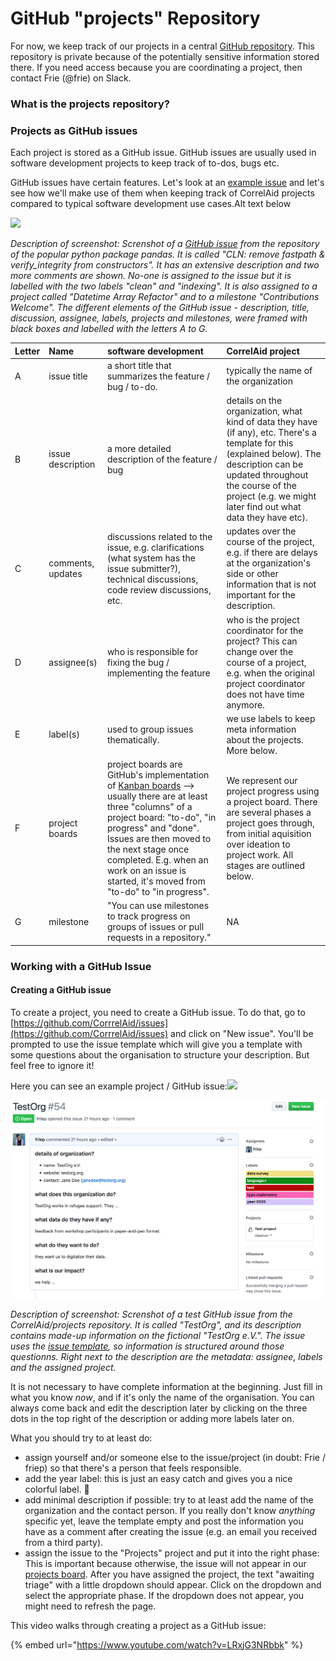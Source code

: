 # GitHub "projects" Repository

For now, we keep track of our projects in a central [GitHub repository](https://github.com/CorrelAid/projects). This repository is private because of the potentially sensitive information stored there. If you need access because you are coordinating a project, then contact Frie \(@frie\) on Slack.

### What is the projects repository? <a id="what-is-the-projects-repository"></a>

### Projects as GitHub issues  <a id="projects-as-github-issues"></a>

Each project is stored as a GitHub issue. GitHub issues are usually used in software development projects to keep track of to-dos, bugs etc.

GitHub issues have certain features. Let's look at an [example issue](https://github.com/pandas-dev/pandas/issues/20110) and let's see how we'll make use of them when keeping track of CorrelAid projects compared to typical software development use cases.Alt text below

![](https://blobscdn.gitbook.com/v0/b/gitbook-28427.appspot.com/o/assets%2F-Lvg_oIb4oZtCuInS01x%2F-M-AgMf2GhuZEPK7eNIc%2F-M-As3vJAsokcHStZJ_v%2FScreenshot%202020-02-03%20at%2017.22.46.png?alt=media&token=80cc2ece-6889-47a6-9d66-bdb1f9a220cd)

_Description of screenshot: Screnshot of a_ [_GitHub issue_](https://github.com/pandas-dev/pandas/issues/20110) _from the repository of the popular python package pandas. It is called "_CLN: remove fastpath & verify\_integrity from constructors_". It has an extensive description and two more comments are shown. No-one is assigned to the issue but it is labelled with the two labels "clean" and "indexing". It is also assigned to a project called "Datetime Array Refactor" and to a milestone "Contributions Welcome". The different elements of the GitHub issue - description, title, discussion, assignee, labels, projects and milestones, were framed with black boxes and labelled with the letters A to G._

| Letter | Name |  software development | CorrelAid project |
| :--- | :--- | :--- | :--- |
| A | issue title | a short title that summarizes the feature / bug / to-do. | typically the name of the organization |
| B | issue description | a more detailed description of the feature / bug | details on the organization, what kind of data they have \(if any\), etc. There's a template for this \(explained below\). The description can be updated throughout the course of the project \(e.g. we might later find out what data they have etc\). |
| C | comments, updates | discussions related to the issue, e.g. clarifications \(what system has the issue submitter?\), technical discussions, code review discussions, etc. | updates over the course of the project, e.g. if there are delays at the organization's side or other information that is not important for the description. |
| D | assignee\(s\) | who is responsible for fixing the bug / implementing the feature | who is the project coordinator for the project? This can change over the course of a project, e.g. when the original project coordinator does not have time anymore. |
| E | label\(s\) | used to group issues thematically. | we use labels to keep meta information about the projects. More below. |
| F | project boards | project boards are GitHub's implementation of [Kanban boards](https://en.wikipedia.org/wiki/Kanban_board) --&gt; usually there are at least three "columns" of a project board: "to-do", "in progress" and "done". Issues are then moved to the next stage once completed. E.g. when an work on an issue is started, it's moved from "to-do" to "in progress". | We represent our project progress using a project board. There are several phases a project goes through, from initial aquisition over ideation to project work. All stages are outlined below. |
| G | milestone | "You can use milestones to track progress on groups of issues or pull requests in a repository." | NA |

### Working with a GitHub Issue <a id="working-with-a-github-issue"></a>

#### Creating a GitHub issue <a id="creating-a-github-issue"></a>

To create a project, you need to create a GitHub issue. To do that, go to [https://github.com/CorrrelAid/issues](https://github.com/CorrrelAid/issues) and click on "New issue". You'll be prompted to use the issue template which will give you a template with some questions about the organisation to structure your description. But feel free to ignore it!

Here you can see an example project / GitHub issue:![](https://blobscdn.gitbook.com/v0/b/gitbook-28427.appspot.com/o/assets%2F-Lvg_oIb4oZtCuInS01x%2F-M-n9xpOATWlnhB2HpKi%2F-M-nALu56UKacolS0Jo1%2FScreenshot%202020-02-11%20at%2008.36.08.png?alt=media&token=d1ac1c33-1f23-4922-baa8-057bae14426f)

![Alt text below](../../.gitbook/assets/screenshot-2020-02-11-at-08.36.08.png)

_Description of screenshot: Screnshot of a test GitHub issue from the CorrelAid/projects repository. It is called "TestOrg", and its description contains made-up information on the fictional "TestOrg e.V.". The issue uses the_ [_issue template_](https://github.com/CorrelAid/projects/blob/master/.github/ISSUE_TEMPLATE/project-template.md)_, so information is structured around those questionns. Right next to the description are the metadata: assignee, labels and the assigned project._

It is not necessary to have complete information at the beginning. Just fill in what you know _now_, and if it's only the name of the organisation. You can always come back and edit the description later by clicking on the three dots in the top right of the description or adding more labels later on.

What you should try to at least do: 

* assign yourself and/or someone else to the issue/project \(in doubt: Frie / friep\) so that there's a person that feels responsible. 
* add the year label: this is just an easy catch and gives you a nice colorful label. 🎉 
* add minimal description if possible: try to at least add the name of the organization and the contact person. If you really don't know _anything_ specific yet, leave the template empty and post the information you have as a comment after creating the issue \(e.g. an email you received from a third party\).
* assign the issue to the "Projects" project and put it into the right phase: This is important because otherwise, the issue will not appear in our [projects board](https://github.com/CorrelAid/projects/projects/1). After you have assigned the project, the text "awaiting triage" with a little dropdown should appear. Click on the dropdown and select the appropriate phase. If the dropdown does not appear, you might need to refresh the page.

This video walks through creating a project as a GitHub issue:

{% embed url="https://www.youtube.com/watch?v=LRxjG3NRbbk" %}



